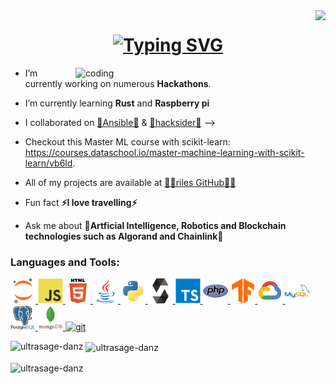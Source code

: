 <img align="right" src="https://visitor-badge.laobi.icu/badge?page_id=ultrasage-danz.ultrasage-danz" />

<h1 align="center" >
    <a href="https://git.io/typing-svg"><img src="https://readme-typing-svg.herokuapp.com?font=Fira+Code&size=35&pause=1000&color=F7875D&center=true&width=600&lines=Hi+there!;I'm+riles;I'm+a+Software+Engineer...;You+have+a+problem+to+solve%3F;Hit+me+up!" alt="Typing SVG" /></a>
</h1>
<img align="right" alt="coding" width="400" src="https://cdn.dribbble.com/users/1292677/screenshots/6139167/avento.gif">


- I’m currently working on numerous **Hackathons**.

- I’m currently learning **Rust** and **Raspberry pi**

- I collaborated on [👯Ansible👯](https://github.com/ehis0075/Doc-mgt-system) & [🔭hacksider🔭](https://github.com/02Herotech/Service-Market-Place) -->

- Checkout this Master ML course with scikit-learn: https://courses.dataschool.io/master-machine-learning-with-scikit-learn/vb6ld.

- All of my projects are available at [👨‍💻riles GitHub👨‍💻](https://github.com/ultrasage-danz)

- Fun fact **⚡I love travelling⚡**
  
- Ask me about **💬Artficial Intelligence, Robotics and Blockchain technologies such as **Algorand** and **Chainlink**💬**

<!-- <h3 align="left">Connect with me:</h3>
<p align="left">
<a href="https://x.com/dean8ix" target="blank"><img align="center" src="https://raw.githubusercontent.com/rahuldkjain/github-profile-readme-generator/master/src/images/icons/Social/twitter.svg" alt="dean8ix" height="30" width="40" /></a>
<a href="https://linkedin.com/in/michaeldean8ix/" target="blank"><img align="center" src="https://raw.githubusercontent.com/rahuldkjain/github-profile-readme-generator/master/src/images/icons/Social/linked-in-alt.svg" alt="michaeldean8ix/" height="30" width="40" /></a>
<a href="https://medium.com/@dean8ix" target="blank"><img align="center" src="https://raw.githubusercontent.com/rahuldkjain/github-profile-readme-generator/master/src/images/icons/Social/medium.svg" alt="@dean8ix" height="30" width="40" /></a>
</p> -->

<h3 align="left">Languages and Tools:</h3>
<p align="left">
    <a href="https://jupyter.org" target="_blank" rel="noreferrer"> <img src="https://raw.githubusercontent.com/devicons/devicon/master/icons/jupyter/jupyter-original.svg" alt="jupyter notebook" width="40" height="40"/> </a>  
    <a href="https://developer.mozilla.org/en-US/docs/Web/JavaScript" target="_blank" rel="noreferrer"> <img src="https://raw.githubusercontent.com/devicons/devicon/master/icons/javascript/javascript-original.svg" alt="javascript" width="40" height="40"/> </a> 
    <a href="https://www.w3.org/html/" target="_blank" rel="noreferrer"> <img src="https://raw.githubusercontent.com/devicons/devicon/master/icons/html5/html5-original-wordmark.svg" alt="html5" width="40" height="40"/> </a>
  <a href="https://www.java.com" target="_blank" rel="noreferrer"> <img src="https://raw.githubusercontent.com/devicons/devicon/master/icons/java/java-original.svg" alt="java" width="40" height="40"/> </a> 
  <a href="https://www.python.org" target="_blank" rel="noreferrer"> <img src="https://raw.githubusercontent.com/devicons/devicon/master/icons/python/python-original.svg" alt="python" width="40" height="40"/> </a>   
  <a href="https://soliditylang.org/" target="_blank" rel="noreferrer"> <img src="https://raw.githubusercontent.com/devicons/devicon/master/icons/solidity/solidity-original.svg" alt="solidity" width="40" height="40"/> </a> 
  <a href="https://www.typescriptlang.org/" target="_blank" rel="noreferrer"> <img src="https://raw.githubusercontent.com/devicons/devicon/master/icons/typescript/typescript-original.svg" alt="typescript" width="40" height="40"/> </a> 
    <a href="https://www.typescriptlang.org/" target="_blank" rel="noreferrer"> <img src="https://raw.githubusercontent.com/devicons/devicon/master/icons/php/php-original.svg" alt="typescript" width="40" height="40"/> </a> 
    <a href="https://www.typescriptlang.org/" target="_blank" rel="noreferrer"> <img src="https://raw.githubusercontent.com/devicons/devicon/master/icons/tensorflow/tensorflow-original.svg" alt="typescript" width="40" height="40"/> </a> 
    <a href="https://www.typescriptlang.org/" target="_blank" rel="noreferrer"> <img src="https://raw.githubusercontent.com/devicons/devicon/master/icons/googlecloud/googlecloud-original.svg" alt="typescript" width="40" height="40"/> </a> 
  <a href="https://www.mysql.com/" target="_blank" rel="noreferrer"> <img src="https://raw.githubusercontent.com/devicons/devicon/master/icons/mysql/mysql-original-wordmark.svg" alt="mysql" width="40" height="40"/> </a> 
  <a href="https://www.postgresql.org" target="_blank" rel="noreferrer"> <img src="https://raw.githubusercontent.com/devicons/devicon/master/icons/postgresql/postgresql-original-wordmark.svg" alt="postgresql" width="40" height="40"/> </a>  
  <a href="https://www.mongodb.com/" target="_blank" rel="noreferrer"> <img src="https://raw.githubusercontent.com/devicons/devicon/master/icons/mongodb/mongodb-original-wordmark.svg" alt="mongodb" width="40" height="40"/> </a>    
  <a href="https://git-scm.com/" target="_blank" rel="noreferrer"> <img src="https://www.vectorlogo.zone/logos/git-scm/git-scm-icon.svg" alt="git" width="40" height="40"/> </a>   
</p>

<p>
  <img align="left" src="https://github-readme-stats.vercel.app/api/top-langs?username=ultrasage-danz&langsshow_icons=true&locale=en&layout=compact&theme=algolia&langs_count=8" alt="ultrasage-danz" />
</p>

<p>&nbsp;<img align="center" src="https://github-readme-stats.vercel.app/api?username=ultrasage-danz&show_icons=true&theme=algolia&locale=en" alt="ultrasage-danz" /></p>

<p>
  <img align="center" src="https://github-readme-streak-stats.herokuapp.com/?user=ultrasage-danz&theme=algolia&" alt="ultrasage-danz" />
</p>


